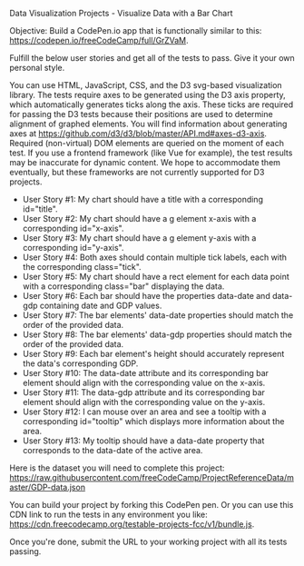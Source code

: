 Data Visualization Projects - Visualize Data with a Bar Chart

   Objective: Build a CodePen.io app that is functionally similar to this: https://codepen.io/freeCodeCamp/full/GrZVaM.
   
   Fulfill the below user stories and get all of the tests to pass. Give it your own personal style.
   
   You can use HTML, JavaScript, CSS, and the D3 svg-based visualization library. The tests require axes to be generated using the D3 axis property, which automatically generates ticks along the axis. These ticks are required for passing the D3 tests because their positions are used to determine alignment of graphed elements. You will find information about generating axes at https://github.com/d3/d3/blob/master/API.md#axes-d3-axis. Required (non-virtual) DOM elements are queried on the moment of each test. If you use a frontend framework (like Vue for example), the test results may be inaccurate for dynamic content. We hope to accommodate them eventually, but these frameworks are not currently supported for D3 projects.
   
   - User Story #1: My chart should have a title with a corresponding id="title".
   - User Story #2: My chart should have a g element x-axis with a corresponding id="x-axis".
   - User Story #3: My chart should have a g element y-axis with a corresponding id="y-axis".
   - User Story #4: Both axes should contain multiple tick labels, each with the corresponding class="tick".
   - User Story #5: My chart should have a rect element for each data point with a corresponding class="bar" displaying the data.
   - User Story #6: Each bar should have the properties data-date and data-gdp containing date and GDP values.
   - User Story #7: The bar elements' data-date properties should match the order of the provided data.
   - User Story #8: The bar elements' data-gdp properties should match the order of the provided data.
   - User Story #9: Each bar element's height should accurately represent the data's corresponding GDP.
   - User Story #10: The data-date attribute and its corresponding bar element should align with the corresponding value on the x-axis.
   - User Story #11: The data-gdp attribute and its corresponding bar element should align with the corresponding value on the y-axis.
   - User Story #12: I can mouse over an area and see a tooltip with a corresponding id="tooltip" which displays more information about the area.
   - User Story #13: My tooltip should have a data-date property that corresponds to the data-date of the active area.
   
   Here is the dataset you will need to complete this project: https://raw.githubusercontent.com/freeCodeCamp/ProjectReferenceData/master/GDP-data.json
   
   You can build your project by forking this CodePen pen. Or you can use this CDN link to run the tests in any environment you like: https://cdn.freecodecamp.org/testable-projects-fcc/v1/bundle.js.
   
   Once you're done, submit the URL to your working project with all its tests passing.